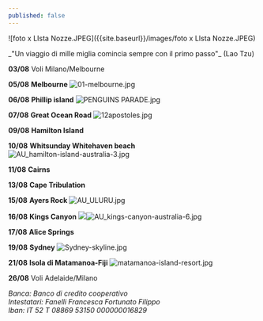 ```yaml
---
published: false
---
```

![foto x LIsta Nozze.JPEG]({{site.baseurl}}/images/foto x LIsta Nozze.JPEG)
<div class="citazione">
_"Un viaggio di mille miglia
comincia sempre con il primo passo"_
(Lao Tzu)
</div>

**03/08** Voli Milano/Melbourne

**05/08** **Melbourne**
![01-melbourne.jpg]({{site.baseurl}}/images/01-melbourne.jpg)

**06/08** **Phillip island**
![PENGUINS PARADE.jpg]({{site.baseurl}}/images/PENGUINS%20PARADE.jpg)

**07/08** **Great Ocean Road**
![12apostoles.jpg]({{site.baseurl}}/images/12apostoles.jpg)

**09/08** **Hamilton Island**

**10/08** **Whitsunday Whitehaven beach**
![AU_hamilton-island-australia-3.jpg]({{site.baseurl}}/images/AU_hamilton-island-australia-3.jpg)

**11/08** **Cairns**

**13/08** **Cape Tribulation**

**15/08** **Ayers Rock**
![AU_ULURU.jpg]({{site.baseurl}}/images/AU_ULURU.jpg)

**16/08** **Kings Canyon**
![]({{site.baseurl}}/images/AU_kings-canyon-australia-6.jpg)![AU_kings-canyon-australia-6.jpg]({{site.baseurl}}/images/AU_kings-canyon-australia-6.jpg)

**17/08** **Alice Springs**

**19/08** **Sydney**
![Sydney-skyline.jpg]({{site.baseurl}}/images/Sydney-skyline.jpg)

**21/08** **Isola di Matamanoa-Fiji**
![matamanoa-island-resort.jpg]({{site.baseurl}}/images/matamanoa-island-resort.jpg)

**26/08** Voli Adelaide/Milano
			 

<address>
Banca: Banco di credito cooperativo<br/>
Intestatari: Fanelli Francesca  Fortunato Filippo<br/>
Iban: IT 52 T 08869 53150 000000016829<br/>
</address>
